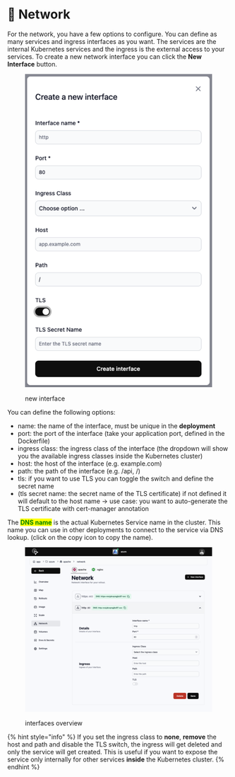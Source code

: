 # 🔀 Network

For the network, you have a few options to configure. You can define as many services and ingress interfaces as you want. The services are the internal Kubernetes services and the ingress is the external access to your services. To create a new network interface you can click the **New Interface** button.

<figure><img src="../.gitbook/assets/image (14) (1).png" alt=""><figcaption><p>new interface</p></figcaption></figure>

You can define the following options:

* name: the name of the interface, must be unique in the **deployment**
* port: the port of the interface (take your application port, defined in the Dockerfile)
* ingress class: the ingress class of the interface (the dropdown will show you the available ingress classes inside the Kubernetes cluster)
* host: the host of the interface (e.g. example.com)
* path: the path of the interface (e.g. /api, /)
* tls: if you want to use TLS you can toggle the switch and define the secret name
* (tls secret name: the secret name of the TLS certificate) if not defined it will default to the host name -> use case: you want to auto-generate the TLS certificate with cert-manager annotation

The <mark style="color:green;">**DNS name**</mark> is the actual Kubernetes Service name in the cluster. This name you can use in other deployments to connect to the service via DNS lookup. (click on the copy icon to copy the name).

<figure><img src="../.gitbook/assets/image (18).png" alt=""><figcaption><p>interfaces overview</p></figcaption></figure>

{% hint style="info" %}
If you set the ingress class to **none**, **remove** the host and path and disable the TLS switch, the ingress will get deleted and only the service will get created. This is useful if you want to expose the service only internally for other services **inside** the Kubernetes cluster.
{% endhint %}
